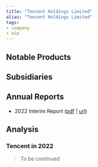 ```yaml
---
title: "Tencent Holdings Limited"
alias: "Tencent Holdings Limited"
tags:
- company
- wip
---
```


## Notable Products

## Subsidiaries 

## Annual Reports
- 2022 Interim Report ([pdf](companies/reports/tencent/tencent-2022-interim-report.PDF) | [url](https://static.www.tencent.com/uploads/2022/09/01/9865e43220e76fe82356b91d3b2a70e6.PDF))
## Analysis
### Tencent in 2022
> To be continued